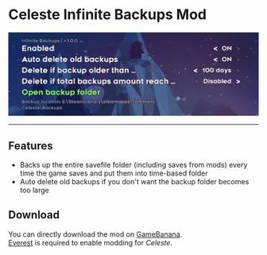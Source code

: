 # Celeste Infinite Backups Mod

![Screenshot preview](sreenshots/options.png)

---

## Features

- Backs up the entire savefile folder (including saves from mods) every time the game saves and put them into time-based folder
- Auto delete old backups if you don't want the backup folder becomes too large

## Download

You can directly download the mod on [GameBanana](https://gamebanana.com/gamefiles/13065).  
[Everest](https://everestapi.github.io/) is required to enable modding for *Celeste*.
